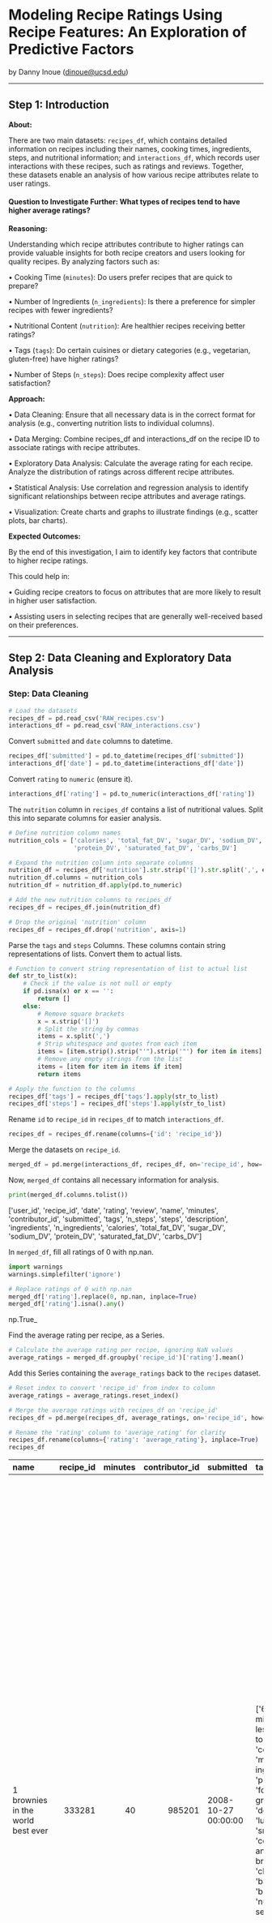 # Modeling Recipe Ratings Using Recipe Features: An Exploration of Predictive Factors

by Danny Inoue (dinoue@ucsd.edu)

---

## Step 1: Introduction

**About:**

There are two main datasets: `recipes_df`, which contains detailed information on recipes including their names, cooking times, ingredients, steps, and nutritional information; and `interactions_df`, which records user interactions with these recipes, such as ratings and reviews. Together, these datasets enable an analysis of how various recipe attributes relate to user ratings.

#### Question to Investigate Further: What types of recipes tend to have higher average ratings?

**Reasoning:** 

Understanding which recipe attributes contribute to higher ratings can provide valuable insights for both recipe creators and users looking for quality recipes. By analyzing factors such as:

• Cooking Time (`minutes`): Do users prefer recipes that are quick to prepare?

• Number of Ingredients (`n_ingredients`): Is there a preference for simpler recipes with fewer ingredients?

• Nutritional Content (`nutrition`): Are healthier recipes receiving better ratings?

• Tags (`tags`): Do certain cuisines or dietary categories (e.g., vegetarian, gluten-free) have higher ratings?

• Number of Steps (`n_steps`): Does recipe complexity affect user satisfaction?

**Approach:**

• Data Cleaning: Ensure that all necessary data is in the correct format for analysis (e.g., converting nutrition lists to individual columns).

• Data Merging: Combine recipes_df and interactions_df on the recipe ID to associate ratings with recipe attributes.

• Exploratory Data Analysis:
Calculate the average rating for each recipe.
Analyze the distribution of ratings across different recipe attributes.

• Statistical Analysis:
Use correlation and regression analysis to identify significant relationships between recipe attributes and average ratings.

• Visualization:
Create charts and graphs to illustrate findings (e.g., scatter plots, bar charts).

**Expected Outcomes:**

By the end of this investigation, I aim to identify key factors that contribute to higher recipe ratings.

This could help in:

• Guiding recipe creators to focus on attributes that are more likely to result in higher user satisfaction.

• Assisting users in selecting recipes that are generally well-received based on their preferences.

---

## Step 2: Data Cleaning and Exploratory Data Analysis

### Step: Data Cleaning

```py
# Load the datasets
recipes_df = pd.read_csv('RAW_recipes.csv')
interactions_df = pd.read_csv('RAW_interactions.csv')
```

Convert `submitted` and `date` columns to datetime.

```py
recipes_df['submitted'] = pd.to_datetime(recipes_df['submitted'])
interactions_df['date'] = pd.to_datetime(interactions_df['date'])
```

Convert `rating` to `numeric` (ensure it).

```py
interactions_df['rating'] = pd.to_numeric(interactions_df['rating'])
```

The `nutrition` column in `recipes_df` contains a list of nutritional values. Split this into separate columns for easier analysis.

```py
# Define nutrition column names
nutrition_cols = ['calories', 'total_fat_DV', 'sugar_DV', 'sodium_DV', 
                  'protein_DV', 'saturated_fat_DV', 'carbs_DV']

# Expand the nutrition column into separate columns
nutrition_df = recipes_df['nutrition'].str.strip('[]').str.split(',', expand=True)
nutrition_df.columns = nutrition_cols
nutrition_df = nutrition_df.apply(pd.to_numeric)

# Add the new nutrition columns to recipes_df
recipes_df = recipes_df.join(nutrition_df)

# Drop the original 'nutrition' column
recipes_df = recipes_df.drop('nutrition', axis=1)
```

Parse the `tags` and `steps` Columns. These columns contain string representations of lists. Convert them to actual lists.

```py
# Function to convert string representation of list to actual list
def str_to_list(x):
    # Check if the value is not null or empty
    if pd.isna(x) or x == '':
        return []
    else:
        # Remove square brackets
        x = x.strip('[]')
        # Split the string by commas
        items = x.split(',')
        # Strip whitespace and quotes from each item
        items = [item.strip().strip("'").strip('"') for item in items]
        # Remove any empty strings from the list
        items = [item for item in items if item]
        return items

# Apply the function to the columns
recipes_df['tags'] = recipes_df['tags'].apply(str_to_list)
recipes_df['steps'] = recipes_df['steps'].apply(str_to_list)
```

Rename `id` to `recipe_id` in `recipes_df` to match `interactions_df`.

```py
recipes_df = recipes_df.rename(columns={'id': 'recipe_id'})
```

Merge the datasets on `recipe_id`.

```py
merged_df = pd.merge(interactions_df, recipes_df, on='recipe_id', how='inner')
```

Now, `merged_df` contains all necessary information for analysis.

```py
print(merged_df.columns.tolist())
```

['user_id', 'recipe_id', 'date', 'rating', 'review', 'name', 'minutes', 'contributor_id', 'submitted', 'tags', 'n_steps', 'steps', 'description', 'ingredients', 'n_ingredients', 'calories', 'total_fat_DV', 'sugar_DV', 'sodium_DV', 'protein_DV', 'saturated_fat_DV', 'carbs_DV']

In `merged_df`, fill all ratings of 0 with np.nan.

```py
import warnings
warnings.simplefilter('ignore')

# Replace ratings of 0 with np.nan
merged_df['rating'].replace(0, np.nan, inplace=True)
merged_df['rating'].isna().any()
```

np.True_

Find the average rating per recipe, as a Series.

```py
# Calculate the average rating per recipe, ignoring NaN values
average_ratings = merged_df.groupby('recipe_id')['rating'].mean()
```

Add this Series containing the `average_ratings` back to the `recipes` dataset.

```py
# Reset index to convert 'recipe_id' from index to column
average_ratings = average_ratings.reset_index()

# Merge the average ratings with recipes_df on 'recipe_id'
recipes_df = pd.merge(recipes_df, average_ratings, on='recipe_id', how='left')

# Rename the 'rating' column to 'average_rating' for clarity
recipes_df.rename(columns={'rating': 'average_rating'}, inplace=True)
recipes_df
```

| name                                 |   recipe_id |   minutes |   contributor_id | submitted           | tags                                                                                                                                                                                                                                                                                               |   n_steps | steps                                                                                                                                                                                                                                                                                                                                                                                                                                                                                                                                                                                                                                                                                                                                                                                                                                                                                                                                                                                                                                                                                                                                                                                                                                                                                                                                                                                               | description                                                                                                                                                                                                                                                                                                                                                                       | ingredients                                                                                                                                                                                                                             |   n_ingredients |   calories |   total_fat_DV |   sugar_DV |   sodium_DV |   protein_DV |   saturated_fat_DV |   carbs_DV |   average_rating_x | description_missing   |   submitted_year | submitted_before_2010   |   index |   average_rating_y |
|:-------------------------------------|------------:|----------:|-----------------:|:--------------------|:---------------------------------------------------------------------------------------------------------------------------------------------------------------------------------------------------------------------------------------------------------------------------------------------------|----------:|:----------------------------------------------------------------------------------------------------------------------------------------------------------------------------------------------------------------------------------------------------------------------------------------------------------------------------------------------------------------------------------------------------------------------------------------------------------------------------------------------------------------------------------------------------------------------------------------------------------------------------------------------------------------------------------------------------------------------------------------------------------------------------------------------------------------------------------------------------------------------------------------------------------------------------------------------------------------------------------------------------------------------------------------------------------------------------------------------------------------------------------------------------------------------------------------------------------------------------------------------------------------------------------------------------------------------------------------------------------------------------------------------------|:----------------------------------------------------------------------------------------------------------------------------------------------------------------------------------------------------------------------------------------------------------------------------------------------------------------------------------------------------------------------------------|:----------------------------------------------------------------------------------------------------------------------------------------------------------------------------------------------------------------------------------------|----------------:|-----------:|---------------:|-----------:|------------:|-------------:|-------------------:|-----------:|-------------------:|:----------------------|-----------------:|:------------------------|--------:|-------------------:|
| 1 brownies in the world    best ever |      333281 |        40 |           985201 | 2008-10-27 00:00:00 | ['60-minutes-or-less', 'time-to-make', 'course', 'main-ingredient', 'preparation', 'for-large-groups', 'desserts', 'lunch', 'snacks', 'cookies-and-brownies', 'chocolate', 'bar-cookies', 'brownies', 'number-of-servings']                                                                        |        10 | ['heat the oven to 350f and arrange the rack in the middle', 'line an 8-by-8-inch glass baking dish with aluminum foil', 'combine chocolate and butter in a medium saucepan and cook over medium-low heat', 'stirring frequently', 'until evenly melted', 'remove from heat and let cool to room temperature', 'combine eggs', 'sugar', 'cocoa powder', 'vanilla extract', 'espresso', 'and salt in a large bowl and briefly stir until just evenly incorporated', 'add cooled chocolate and mix until uniform in color', 'add flour and stir until just incorporated', 'transfer batter to the prepared baking dish', 'bake until a tester inserted in the center of the brownies comes out clean', 'about 25 to 30 minutes', 'remove from the oven and cool completely before cutting']                                                                                                                                                                                                                                                                                                                                                                                                                                                                                                                                                                                                           | these are the most; chocolatey, moist, rich, dense, fudgy, delicious brownies that you'll ever make.....sereiously! there's no doubt that these will be your fav brownies ever for you can add things to them or make them plain.....either way they're pure heaven!                                                                                                              | ['bittersweet chocolate', 'unsalted butter', 'eggs', 'granulated sugar', 'unsweetened cocoa powder', 'vanilla extract', 'brewed espresso', 'kosher salt', 'all-purpose flour']                                                          |               9 |      138.4 |             10 |         50 |           3 |            3 |                 19 |          6 |                  4 | False                 |             2008 | True                    |  127796 |                  4 |
| 1 in canada chocolate chip cookies   |      453467 |        45 |          1848091 | 2011-04-11 00:00:00 | ['60-minutes-or-less', 'time-to-make', 'cuisine', 'preparation', 'north-american', 'for-large-groups', 'canadian', 'british-columbian', 'number-of-servings']                                                                                                                                      |        12 | ['pre-heat oven the 350 degrees f', 'in a mixing bowl', 'sift together the flours and baking powder', 'set aside', 'in another mixing bowl', 'blend together the sugars', 'margarine', 'and salt until light and fluffy', 'add the eggs', 'water', 'and vanilla to the margarine / sugar mixture and mix together until well combined', 'add in the flour mixture to the wet ingredients and blend until combined', 'scrape down the sides of the bowl and add the chocolate chips', 'mix until combined', 'scrape down the sides to the bowl again', 'using an ice cream scoop', 'scoop evenly rounded balls of dough and place of cookie sheet about 1 - 2 inches apart to allow for spreading during baking', 'bake for 10 - 15 minutes or until golden brown on the outside and soft & chewy in the center', 'serve hot and enjoy !']                                                                                                                                                                                                                                                                                                                                                                                                                                                                                                                                                           | this is the recipe that we use at my school cafeteria for chocolate chip cookies. they must be the best chocolate chip cookies i have ever had! if you don't have margarine or don't like it, then just use butter (softened) instead.                                                                                                                                            | ['white sugar', 'brown sugar', 'salt', 'margarine', 'eggs', 'vanilla', 'water', 'all-purpose flour', 'whole wheat flour', 'baking soda', 'chocolate chips']                                                                             |              11 |      595.1 |             46 |        211 |          22 |           13 |                 51 |         26 |                  5 | False                 |             2011 | False                   |  169423 |                  5 |
| 412 broccoli casserole               |      306168 |        40 |            50969 | 2008-05-30 00:00:00 | ['60-minutes-or-less', 'time-to-make', 'course', 'main-ingredient', 'preparation', 'side-dishes', 'vegetables', 'easy', 'beginner-cook', 'broccoli']                                                                                                                                               |         6 | ['preheat oven to 350 degrees', 'spray a 2 quart baking dish with cooking spray', 'set aside', 'in a large bowl mix together broccoli', 'soup', 'one cup of cheese', 'garlic powder', 'pepper', 'salt', 'milk', '1 cup of french onions', 'and soy sauce', 'pour into baking dish', 'sprinkle remaining cheese over top', 'bake for 25 minutes or until cheese is lightly browned', 'sprinkle with rest of french fried onions and bake until onions are browned and cheese is bubbly', 'about 10 more minutes']                                                                                                                                                                                                                                                                                                                                                                                                                                                                                                                                                                                                                                                                                                                                                                                                                                                                                    | since there are already 411 recipes for broccoli casserole posted to "zaar" ,i decided to call this one  #412 broccoli casserole.i don't think there are any like this one in the database. i based this one on the famous "green bean casserole" from campbell's soup. but i think mine is better since i don't like cream of mushroom soup.submitted to "zaar" on may 28th,2008 | ['frozen broccoli cuts', 'cream of chicken soup', 'sharp cheddar cheese', 'garlic powder', 'ground black pepper', 'salt', 'milk', 'soy sauce', 'french-fried onions']                                                                   |               9 |      194.8 |             20 |          6 |          32 |           22 |                 36 |          3 |                  5 | False                 |             2008 | True                    |  116293 |                  5 |
| millionaire pound cake               |      286009 |       120 |           461724 | 2008-02-12 00:00:00 | ['time-to-make', 'course', 'cuisine', 'preparation', 'occasion', 'north-american', 'desserts', 'american', 'southern-united-states', 'dinner-party', 'holiday-event', 'cakes', 'dietary', 'christmas', 'thanksgiving', 'low-sodium', 'low-in-something', 'taste-mood', 'sweet', '4-hours-or-less'] |         7 | ['freheat the oven to 300 degrees', 'grease a 10-inch tube pan with butter', 'dust the bottom and sides with flour', 'and set aside', 'in a large mixing bowl', 'cream the butter and sugar with an electric mixer and add the eggs one at a time', 'beating after each addition', 'alternately add the flour and milk', 'stirring till the batter is smooth', 'add the two extracts and stir till well blended', 'scrape the batter into the prepared pan and bake till a cake tester or knife blade inserted in the center comes out clean', 'about 1 1 / 2 hours', 'cool the cake in the pan on a rack for 5 minutes', 'then turn it out on the rack to cool completely']                                                                                                                                                                                                                                                                                                                                                                                                                                                                                                                                                                                                                                                                                                                        | why a millionaire pound cake?  because it's super rich!  this scrumptious cake is the pride of an elderly belle from jackson, mississippi.  the recipe comes from "the glory of southern cooking" by james villas.                                                                                                                                                                | ['butter', 'sugar', 'eggs', 'all-purpose flour', 'whole milk', 'pure vanilla extract', 'almond extract']                                                                                                                                |               7 |      878.3 |             63 |        326 |          13 |           20 |                123 |         39 |                  5 | False                 |             2008 | True                    |  107373 |                  5 |
| 2000 meatloaf                        |      475785 |        90 |          2202916 | 2012-03-06 00:00:00 | ['time-to-make', 'course', 'main-ingredient', 'preparation', 'main-dish', 'potatoes', 'vegetables', '4-hours-or-less', 'meatloaf', 'simply-potatoes2']                                                                                                                                             |        17 | ['pan fry bacon', 'and set aside on a paper towel to absorb excess grease', 'mince yellow onion', 'red bell pepper', 'and add to your mixing bowl', 'chop garlic and set aside', 'put 1tbsp olive oil into a saut pan', 'along with chopped garlic', 'teaspoons white pepper and a pinch of kosher salt', 'bring to a medium heat to sweat your garlic', 'preheat oven to 350f', 'coarsely chop your baby spinach add to your heated pan', 'stir frequently for approximately 5 min to wilt', 'add your spinach to the mixing bowl', 'chop your now cooled bacon', 'and add it to the mixing bowl', 'add your meatloaf mix to the bowl', 'with one egg and mix till thoroughly combined', 'add your goat cheese', 'one egg', '1 / 8 tsp white pepper and 1 / 8 tsp of kosher salt and mix till thoroughly combined', 'transfer to a 9x5 meatloaf pan', 'and cook for 60 min or until the internal temperature is at least 160f', 'let stand for 5min', 'melt 1tbsp unsalted butter into a frying pan', 'and cook up to three eggs at a time', 'crack each egg into a separate dish', 'in order to prevent egg shells from reaching the pan', 'then add salt and pepper to taste', 'wait until the egg whites are firm looking', 'but slightly runny on top before flipping your eggs', 'after flipping', 'wait 10~20 seconds before removing each egg and placing it over your slices of meatloaf'] | ready, set, cook! special edition contest entry: a mediterranean flavor inspired meatloaf dish. featuring: simply potatoes - shredded hash browns, egg, bacon, spinach, red bell pepper, and goat cheese.                                                                                                                                                                         | ['meatloaf mixture', 'unsmoked bacon', 'goat cheese', 'unsalted butter', 'eggs', 'baby spinach', 'yellow onion', 'red bell pepper', 'simply potatoes shredded hash browns', 'fresh garlic', 'kosher salt', 'white pepper', 'olive oil'] |              13 |      267   |             30 |         12 |          12 |           29 |                 48 |          2 |                  5 | False                 |             2012 | False                   |  176107 |                  5 |


#### Explanation:

**Resetting Index:**

• We reset the index of average_ratings so that recipe_id becomes a column instead of the index. This is necessary for merging.

**Merging Datasets:**

• We perform a **left merge** of `recipes_df` with `average_ratings` on the `recipe_id` column.

• The `how='left'` parameter ensures that all recipes in `recipes_df` are retained, even if they don't have an average rating (e.g., if they have no ratings in `interactions_df`).

**Renaming Columns:**

• We rename the `rating` column to `average_rating` to distinguish it from individual ratings and clarify that it represents the average.

### Step: Univariate Analysis

Explore the distributions of key variables separately.

```py
# Prepare data
rating_counts = interactions_df['rating'].value_counts().sort_index().reset_index()
rating_counts.columns = ['Rating', 'Count']

# Plot using Plotly Express
fig = px.bar(
    rating_counts,
    x='Rating',
    y='Count',
    title='Distribution of Recipe Ratings'
)
fig.show(renderer='jupyterlab')
```

<iframe src="assets/graph-1.html" width="800" height="600" frameborder="0"></iframe>

**Observation:**
This bar chart shows the frequency of each rating value (e.g., from 0 to 5).
We can observe how users rate recipes on average.

```py
# Filter recipes with preparation time <= 300 minutes
filtered_minutes = recipes_df[recipes_df['minutes'] <= 300]

# Plot using Plotly Express
fig = px.histogram(
    filtered_minutes,
    x='minutes',
    nbins=50,
    title='Distribution of Recipe Preparation Time (<= 300 minutes)',
    labels={'minutes': 'Minutes', 'count': 'Frequency'}
)
fig.show(renderer='jupyterlab')
```

<iframe src="assets/graph-2.html" width="800" height="600" frameborder="0"></iframe>

**Observation:**
The histogram displays how recipe preparation times are distributed.
We can see whether most recipes are quick to prepare or take longer.

```py
# Plot the distribution of number of steps
fig = recipes_df['n_steps'].plot(
    kind='hist',
    bins=30,
    title='Distribution of Number of Steps in Recipes',
    labels={'value': 'Number of Steps', 'count': 'Frequency'}
)
fig.show(renderer='jupyterlab')
```

<iframe src="assets/graph-3.html" width="800" height="600" frameborder="0"></iframe>

**Observation:**
This histogram shows the complexity of recipes based on the number of steps.
It helps us understand whether recipes tend to be simple or complex.

### Step: Bivariate Analysis

Examine relationships between pairs of variables to identify possible associations.

```py
# Filter out recipes with preparation time > 300 minutes for clarity
filtered_data = recipes_df[recipes_df['minutes'] <= 300]

# Create scatter plot
fig = filtered_data.plot(
    kind='scatter',
    x='minutes',
    y='average_rating',
    title='Preparation Time vs. Average Rating',
    labels={'minutes': 'Minutes', 'average_rating': 'Average Rating'}
)
fig.show(renderer='jupyterlab')
```

<iframe src="assets/graph-4.html" width="800" height="600" frameborder="0"></iframe>

**Observation:**
This scatter plot helps identify if there's a correlation between preparation time and average rating.
We can look for trends, such as whether quicker recipes tend to have higher ratings.

```py
# Create scatter plot
fig = recipes_df.plot(
    kind='scatter',
    x='n_steps',
    y='average_rating',
    title='Number of Steps vs. Average Rating',
    labels={'n_steps': 'Number of Steps', 'average_rating': 'Average Rating'}
)
fig.show(renderer='jupyterlab')
```

<iframe src="assets/graph-5.html" width="800" height="600" frameborder="0"></iframe>

**Observation:**
This plot examines if the complexity of a recipe (as measured by the number of steps) affects its average rating.
We can see if simpler recipes are rated higher.

### Step: Interesting Aggregates

We'll explore aggregate statistics by grouping and pivoting data.

```py
# Explode the 'tags' column so each tag is in a separate row
recipes_tags = recipes_df.explode('tags')
```

```py
# Group by tags and calculate the average rating
tag_ratings = recipes_tags.groupby('tags')['average_rating'].mean().reset_index()

# Remove tags with missing average ratings
tag_ratings = tag_ratings.dropna(subset=['average_rating'])

# Sort tags by average rating
top_tags = tag_ratings.sort_values(by='average_rating', ascending=False)
```

```py
# Display the top 10 tags
top_10_tags = top_tags.head(10)
```

```py
fig = top_10_tags.plot(
    kind='bar',
    x='tags',
    y='average_rating',
    title='Top 10 Tags by Average Rating',
    labels={'tags': 'Tag', 'average_rating': 'Average Rating'}
)
fig.update_layout(xaxis_tickangle=-45)
fig.show(renderer='jupyterlab')
```

<iframe src="assets/graph-6.html" width="800" height="600" frameborder="0"></iframe>

**Observation:**
We can see which tags are associated with higher-rated recipes. This helps identify popular cuisines or recipe categories.

```py
# Group by 'n_steps' and calculate average calories
steps_calories = recipes_df.groupby('n_steps')['calories'].mean().reset_index()
```

```py
# Plot the relationship
fig = steps_calories.plot(
    kind='scatter',
    x='n_steps',
    y='calories',
    title='Average Calories by Number of Steps',
    labels={'n_steps': 'Number of Steps', 'calories': 'Average Calories'}
)
fig.show(renderer='jupyterlab')
```

<iframe src="assets/graph-7.html" width="800" height="600" frameborder="0"></iframe>

**Observation:**
This plot shows how the average caloric content of recipes varies with the number of steps.
It can indicate whether more complex recipes tend to be higher or lower in calories.

---

## Step 3: Assessment of Missingness

### Step: NMAR Analysis

In this section, we'll explore whether any missing data in our dataset is **Not Missing At Random (NMAR)**. Recall that NMAR occurs when the probability of missingness is related to the missing values themselves, and not solely to observed data.

The `description` column in the `recipes_df` dataset has a number of missing values.

```py
# Check for missing values in 'description'
missing_descriptions = recipes_df['description'].isnull().sum()
total_recipes = recipes_df.shape[0]
print(f"Missing descriptions: {missing_descriptions} out of {total_recipes} recipes")
```

Missing descriptions: 70 out of 83782 recipes

We need to consider whether the missingness in the description column depends on the missing values themselves.

**Hypothesis:**

• Scenario 1 (NMAR): Recipe authors might omit the description because they believe the description is not necessary due to the simplicity or obviousness of the recipe. Alternatively, they might intentionally leave it blank if they have nothing special to mention about the recipe. In this case, the missingness depends on the content that would have been in the description (i.e., the description itself).

• Scenario 2 (Not NMAR): The missingness could be due to other factors, such as the experience level of the contributor, the time when the recipe was submitted, or whether the recipe is a variation of a common dish.

**Conclusion:**

• Without additional data or domain knowledge, it's plausible that the missingness in `description` is NMAR because the absence of a description might be related to the content that the contributor chose not to provide.

• For example, if a recipe is extremely simple (e.g., boiling eggs), the contributor might skip the description, thinking it's unnecessary. In this case, the missingness depends on the nature of the recipe itself, which is unobserved in the `description` field.

```py
# Check for missing values in 'review'
missing_reviews = interactions_df['review'].isnull().sum()
total_interactions = interactions_df.shape[0]
print(f"Missing reviews: {missing_reviews} out of {total_interactions} interactions")
```

Missing reviews: 169 out of 731927 interactions

**Hypothesis:**

• Scenario 1 (NMAR): Users might skip writing a review if they had an extremely negative or extremely positive experience that they don't wish to articulate. Alternatively, they might skip the review if they have privacy concerns or time constraints. If the decision to omit the review depends on their feelings about the recipe (which are unobserved), the missingness is NMAR.

• Scenario 2 (Not NMAR): The missingness could depend on other observed factors, such as the rating given (e.g., users who rate 5 stars might be more likely to leave a review).

**Conclusion:**

• It's possible that the missingness in `review` is NMAR because the absence of a review might be directly related to the user's unrecorded opinions or experiences with the recipe.

• For instance, a user who found the recipe perfect might not feel the need to elaborate further, believing the 5-star rating suffices. In this case, the missingness in the `review` column depends on the user's unobserved feelings or experiences with the recipe.

### Step: Missingness Dependency

Analyze the missingness of a selected column and test whether it depends on other columns in the dataset. Use permutation tests to statistically assess these dependencies.

#### Selected Column with Missingness: `description` in `recipes_df`

As previously identified, the `description` column has non-trivial missingness.

**Objective:**

• Find at least one column that the missingness of description depends on.

• Find at least one column that the missingness of description does not depend on.

**Analyzing Dependency on** `n_steps`

**Hypothesis:** 
The missingness of `description` depends on the complexity of the recipe, which can be approximated by the number of steps (`n_steps`). Recipes with fewer steps might be less likely to have a description.

**Permutation Test:**
We'll perform a permutation test to assess whether the missingness of `description` depends on `n_steps`.

```py
# Create a missingness indicator for 'description'
recipes_df['description_missing'] = recipes_df['description'].isnull()
```

```py
# Split the data into two groups based on 'description_missing'
has_description = recipes_df[recipes_df['description_missing'] == False]
missing_description = recipes_df[recipes_df['description_missing'] == True]

# Compute the mean 'n_steps' for each group
mean_n_steps_has_desc = has_description['n_steps'].mean()
mean_n_steps_missing_desc = missing_description['n_steps'].mean()

# Compute the observed difference in means
observed_diff = mean_n_steps_has_desc - mean_n_steps_missing_desc
print(f"Observed difference in mean n_steps: {observed_diff}")
```

Observed difference in mean n_steps: -0.9953913417431188

```py
def permutation_test(data, column, group_column, num_simulations=1000):
    observed = data.groupby(group_column)[column].mean()
    observed_diff = observed[False] - observed[True]  # False: has description, True: missing description

    diffs = []
    for _ in range(num_simulations):
        shuffled = data[column].sample(frac=1, replace=False).reset_index(drop=True)
        shuffled_data = data.copy()
        shuffled_data[column] = shuffled
        shuffled_means = shuffled_data.groupby(group_column)[column].mean()
        diff = shuffled_means[False] - shuffled_means[True]
        diffs.append(diff)

    p_value = np.mean(np.abs(diffs) >= np.abs(observed_diff))
    return observed_diff, diffs, p_value
```

```py
# Perform the permutation test
observed_diff, diffs, p_value = permutation_test(
    data=recipes_df,
    column='n_steps',
    group_column='description_missing',
    num_simulations=1000
)

print(f"P-value: {p_value}")
```

P-value: 0.208

```py
# Plot the distribution of permuted differences
fig = px.histogram(
    diffs,
    nbins=50,
    title='Permutation Test: Difference in Mean n_steps by Description Missingness',
    labels={'value': 'Difference in Mean n_steps'}
)

# Add a vertical line for the observed difference
fig.add_vline(x=observed_diff, line_color='red', line_dash='dash', annotation_text='Observed Difference')

# Show the plot
fig.show(renderer='jupyterlab')
```

<iframe src="assets/graph-8.html" width="800" height="600" frameborder="0"></iframe>

**Interpretation:**

• If the p-value is small (e.g., less than 0.05), we reject the null hypothesis that the missingness of `description` is independent of `n_steps`. This suggests that there is a significant dependency.

**Result:**

**Low Missingness in** `description` **:**

• The description column has a very low proportion of missing values (only 0.08%).

• Such a small amount of missing data may not provide sufficient statistical power to detect dependencies through permutation tests.

**Permutation Test Indicates No Significant Dependency:**

• The p-value is greater than the conventional significance level of 0.05.

• Conclusion: We **fail to reject the null hypothesis** that the missingness of `description` is independent of `n_steps`.

• Interpretation: **There is insufficient evidence to suggest that the missingness of the** `description` **column depends on the number of steps in a recipe.**

**Observed Difference in Means:**

• The observed difference in mean `n_steps` between recipes with and without descriptions is approximately −1.

• This suggests that recipes with missing descriptions have, on average, one more step than those with descriptions.

• However, this difference is not statistically significant based on the permutation test.

**Possible Reasons for the Results:**

**Insufficient Data for Missingness Analysis:**

• With only 70 missing descriptions, the sample size for the group with missing data is very small.

• Small sample sizes can lead to high variability and reduced statistical power.

**Random Missingness:**

• The missingness might be **Missing Completely At Random (MCAR)**.

• Since the missingness does not appear to depend on n_steps or potentially other variables, it may be randomly distributed.

#### Testing Dependency Between Missingness of `description` and `submitted` Date

**Hypotheses:**

• **Null Hypothesis**: The missingness of the `description` column is **independent** of the `submitted` date. Any observed difference is due to random chance.

• **Alternative Hypothesis**: The missingness of the `description` column **depends** on the `submitted` date. Recipes submitted in certain time periods are more likely to have missing descriptions.

**Data Preparation:**

```py
# Create an indicator for missing 'description'
recipes_df['description_missing'] = recipes_df['description'].isna()
```

```py
# Ensure 'submitted' is in datetime format
recipes_df['submitted'] = pd.to_datetime(recipes_df['submitted'])

# Extract the year from 'submitted' date
recipes_df['submitted_year'] = recipes_df['submitted'].dt.year
```

**Visualize Missingness Over Time:**

```py
# Assuming recipes_df is already loaded and 'submitted' is in datetime format

# Create an indicator for missing 'description'
recipes_df['description_missing'] = recipes_df['description'].isna()

# Extract the year from 'submitted' date
recipes_df['submitted_year'] = recipes_df['submitted'].dt.year

# Calculate the proportion of missing descriptions per year
missing_by_year = recipes_df.groupby('submitted_year')['description_missing'].mean()

# Reset the index to make 'submitted_year' a column
missing_by_year = missing_by_year.reset_index()

# Plot using the .plot() method
fig = missing_by_year.plot(
    kind='bar',
    x='submitted_year',
    y='description_missing',
    title='Proportion of Missing Descriptions by Submission Year',
    labels={'submitted_year': 'Submission Year', 'description_missing': 'Proportion Missing'}
)

# Show the plot
fig.show(renderer='jupyterlab')
```

<iframe src="assets/graph-9.html" width="800" height="600" frameborder="0"></iframe>

**Interpretation:**

• If the proportion of missing descriptions varies significantly over the years, it suggests that missingness depends on the submission year.

**Defining Groups Based on Submission Year:**

To perform a statistical test, we'll divide the data into two groups:

• Group A: Recipes submitted before a certain year (e.g., 2010).

• Group B: Recipes submitted in or after that year.

```py
# Choose a cutoff year (e.g., 2010)
cutoff_year = 2010

# Create a binary variable
recipes_df['submitted_before_2010'] = recipes_df['submitted_year'] < cutoff_year
```

**Calculating the Observed Difference:**

```py
# Group by 'submitted_before_2010' and calculate the mean of 'description_missing'
grouped = recipes_df.groupby('submitted_before_2010')['description_missing'].mean()

# Extract proportions
prop_before = grouped[True]
prop_after = grouped[False]

# Calculate the observed difference
observed_diff = prop_before - prop_after

print(f"Proportion missing (Submitted before 2010): {prop_before:.4f}")
print(f"Proportion missing (Submitted in/after 2010): {prop_after:.4f}")
print(f"Observed difference in proportions: {observed_diff:.4f}")
```

Proportion missing (Submitted before 2010): 0.0011
Proportion missing (Submitted in/after 2010): 0.0004
Observed difference in proportions: 0.0007

**Performing the Permutation Test:**

```py
# Number of permutations
num_permutations = 1000

# Array to store permutation differences
perm_diffs = np.zeros(num_permutations)

# Extract arrays
description_missing = recipes_df['description_missing'].values
submitted_before_2010 = recipes_df['submitted_before_2010'].values
```

```py
for i in range(num_permutations):
    # Shuffle the 'submitted_before_2010' labels
    shuffled_labels = np.random.permutation(submitted_before_2010)
    
    # Create a DataFrame with shuffled labels
    shuffled_df = pd.DataFrame({
        'description_missing': description_missing,
        'shuffled_submitted_before_2010': shuffled_labels
    })
    
    # Calculate the proportion of missing descriptions for each group
    shuffled_grouped = shuffled_df.groupby('shuffled_submitted_before_2010')['description_missing'].mean()
    
    # Calculate the difference in proportions
    perm_diff = shuffled_grouped[True] - shuffled_grouped[False]
    
    # Store the permutation difference
    perm_diffs[i] = perm_diff
```

```py
# Calculate the p-value
p_value = np.mean(np.abs(perm_diffs) >= np.abs(observed_diff))

print(f"P-value: {p_value:.4f}")
```

P-value: 0.0000

```py
# Plot the distribution of permuted differences
fig = px.histogram(
    perm_diffs,
    nbins=50,
    title='Permutation Test: Difference in Proportion of Missing Descriptions by Submission Date',
    labels={'value': 'Difference in Proportions'}
)

# Add a vertical line for the observed difference
fig.add_vline(
    x=observed_diff,
    line_color='red',
    line_dash='dash',
    annotation_text='Observed Difference',
    annotation_position='top left'
)

# Show the plot
fig.show(renderer='jupyterlab')
```

<iframe src="assets/graph-10.html" width="800" height="600" frameborder="0"></iframe>

**Interpretation of Results:**

**Observed Difference:**

• Proportion Missing (Submitted Before 2010): This represents the proportion of recipes submitted before 2010 that have missing descriptions.

• Proportion Missing (Submitted In/After 2010): This represents the proportion of recipes submitted in or after 2010 that have missing descriptions.

• Observed Difference: The difference between the two proportions.

**P-value Interpretation**

• P-value < 0.05: Reject the null hypothesis. There is evidence that the missingness of description depends on the submission date.

• P-value ≥ 0.05: Fail to reject the null hypothesis. There is insufficient evidence to suggest dependency.

Since the p-value is less than the significance level of 0.05, we **reject the null hypothesis**. This provides strong statistical evidence in favor of the alternative hypothesis.

**Conclusion:**

There is significant evidence to suggest that the missingness of the `description` column **depends** on the submission date of the recipes. Specifically, recipes submitted during certain time periods are more likely to have missing descriptions than others.

The missingness of the description column is likely **Missing At Random (MAR)** rather than **Missing Completely At Random (MCAR)**. Since missingness depends on an observed variable (submission date), standard analyses that assume MCAR may not be appropriate.

---

## Step 4: Hypothesis Testing

In this step, we will perform a hypothesis test to determine whether there is a significant difference in average ratings between recipes that take **30 minutes or less** to prepare and those that take **more than 30 minutes**.

#### Null and Alternative Hypotheses:

• **Null Hypothesis**: There is **no difference** in the average rating between recipes that take **30 minutes or less** and recipes that take **more than 30 minutes** to prepare.

• **Alternative Hypothesis**: There is a **difference** in the average rating between recipes that take **30 minutes or less** and recipes that take **more than 30 minutes** to prepare.

#### Test Statistic:

• We will use the **difference in sample means** between the two groups as our test statistic.

#### Significance Level:

• We will use a significance level of **0.05**.

### Step: Data Preparation

Ensure that we have a dataset that includes both recipe information and user ratings.

```py
# Merge datasets on 'recipe_id'
merged_df = pd.merge(interactions_df, recipes_df, on='recipe_id', how='inner')
```

```py
# Select necessary columns and drop rows with missing values
analysis_df = merged_df[['recipe_id', 'minutes', 'rating']].dropna()
```

```py
# Categorize recipes based on preparation time
analysis_df['time_category'] = np.where(analysis_df['minutes'] <= 30, 'short', 'long')
```

### Step: Calculate Observed Test Statistic

Compute the mean ratings for each group and calculate the observed difference.

```py
# Calculate mean ratings for each group
group_means = analysis_df.groupby('time_category')['rating'].mean()
mean_short = group_means['short']
mean_long = group_means['long']

# Calculate observed test statistic
observed_diff = mean_short - mean_long
print(f"Observed Difference in Mean Ratings: {observed_diff}")
```

Observed Difference in Mean Ratings: 0.12769331475557077

#### Permutation Test:

Perform a permutation test to assess whether the observed difference is statistically significant.

**Steps:**

• Combine All Ratings: Under the null hypothesis, the grouping is arbitrary.

• Shuffle Time Categories: Randomly assign 'short' and 'long' labels to the ratings.

• Recalculate the Difference in Means: For each permutation, compute the difference in mean ratings.

• Repeat: Perform this process multiple times to build a distribution under the null hypothesis.

• Calculate P-value: Determine the proportion of permutations where the absolute permuted difference is greater than or equal to the observed difference.

**Implementation:**

```py
# Number of permutations
num_permutations = 1000

# Store permuted differences
perm_diffs = []

# Perform permutations
for _ in range(num_permutations):
    # Shuffle the 'time_category' labels
    shuffled_labels = analysis_df['time_category'].sample(frac=1, replace=False).reset_index(drop=True)
    
    # Assign shuffled labels
    shuffled_df = analysis_df.copy()
    shuffled_df['shuffled_category'] = shuffled_labels
    
    # Calculate mean ratings for shuffled groups
    shuffled_means = shuffled_df.groupby('shuffled_category')['rating'].mean()
    perm_diff = shuffled_means['short'] - shuffled_means['long']
    perm_diffs.append(perm_diff)

# Convert list to numpy array
perm_diffs = np.array(perm_diffs)

# Calculate p-value
p_value = np.mean(np.abs(perm_diffs) >= np.abs(observed_diff))
print(f"P-value: {p_value}")
```

P-value: 0.0

**Visualization:** Plot the distribution of permuted differences and indicate the observed difference.

```py
# Create a histogram of permuted differences
fig = px.histogram(
    perm_diffs,
    nbins=50,
    title='Permutation Test: Distribution of Difference in Mean Ratings',
    labels={'value': 'Difference in Mean Ratings'}
)

# Add a vertical line for the observed difference
fig.add_vline(
    x=observed_diff,
    line_color='red',
    line_dash='dash',
    annotation_text='Observed Difference',
    annotation_position='top left'
)

# Show the plot
fig.show(renderer='jupyterlab')
```

<iframe src="assets/graph-11.html" width="800" height="600" frameborder="0"></iframe>

**Conclusion:**

```py
if p_value < 0.05:
    print("Based on the p-value calculated from the permutation test: We reject the null hypothesis at the 5% significance level.")
else:
    print("Based on the p-value calculated from the permutation test: We fail to reject the null hypothesis at the 5% significance level.")
```

Based on the p-value calculated from the permutation test: We reject the null hypothesis at the 5% significance level.

This suggests that there is a **statistically significant difference** in the average ratings between recipes that take **30 minutes or less** and those that take **more than 30 minutes** to prepare.

**Justification:**

• Choice of Test: We used a permutation test because it makes no assumptions about the distribution of ratings and is appropriate for comparing the means of two independent groups.

• Test Statistic: The difference in sample means is a straightforward and interpretable measure for comparing group averages.

• Significance Level: A 5% significance level is standard in hypothesis testing and balances the risk of Type I and Type II errors.

**Interpretation:**

• Our findings suggest that preparation time is associated with differences in recipe ratings on the platform. Users may have preferences influenced by how long a recipe takes to prepare, which could affect their overall satisfaction and rating of the recipe.

**Note:**

• While the statistical test indicates a significant difference, it does not establish causation. Other factors not accounted for in this analysis may also influence recipe ratings.

---

## Step 5: Framing a Prediction Problem

#### Problem Identification:

We will identify a prediction problem based on our dataset and previous analyses. The goal is to develop a predictive model that estimates a specific outcome using features available in the data.

**Proposed Prediction Problem:** Predicting the Average Rating of Recipes

**Type of Problem:** Regression

#### Justification:

**Relevance to Previous Analysis:**

• In Steps 1-4, we explored factors that might influence recipe ratings, such as preparation time (`minutes`), number of steps (`n_steps`), number of ingredients (`n_ingredients`), and nutritional content.

• Building a model to predict the average rating of recipes aligns with our earlier analyses and maintains a coherent theme throughout the project.

**Practical Importance:**

• For Recipe Creators: Understanding which attributes contribute to higher ratings can help in designing recipes that are more appealing to users.

• For Users: A predictive model can aid in recommending recipes that are likely to be well-received based on their preferences.

**Data Availability:**

We have access to a rich set of features from the recipes_df and interactions_df datasets, including:

• Quantitative Features: Preparation time, number of steps, number of ingredients, nutritional information (calories, protein, fat, etc.).

• Categorical Features: Tags (e.g., cuisine type, dietary preferences), ingredient lists.

• Textual Data: Descriptions and steps (optional, if we choose to incorporate natural language processing techniques).

**Feasibility:**

There is sufficient data to train and validate a regression model.
The target variable (rating) is continuous, making it suitable for regression analysis.

---

## Step 6: Baseline Model

In this step, we'll train a baseline regression model to predict the average rating of recipes using at least two features from our dataset. We'll implement all data preprocessing and model training steps in a single scikit-learn Pipeline.

First, we'll import the required libraries.

```py
# Import scikit-learn libraries
from sklearn.pipeline import Pipeline
from sklearn.model_selection import train_test_split
from sklearn.linear_model import LinearRegression
from sklearn.preprocessing import StandardScaler
from sklearn.metrics import mean_squared_error, mean_absolute_error, r2_score
```

### Step: Data Preparation

Assuming that the datasets `recipes_df` and `interactions_df` have been loaded and preprocessed as per previous steps.

```py
# Load the datasets (if not already loaded)
# recipes_df = pd.read_csv('RAW_recipes.csv')
# interactions_df = pd.read_csv('RAW_interactions.csv')

# Ensure 'submitted' and 'date' columns are datetime
recipes_df['submitted'] = pd.to_datetime(recipes_df['submitted'])
interactions_df['date'] = pd.to_datetime(interactions_df['date'])

# Merge datasets on 'recipe_id' to include average ratings
# Calculate the average rating per recipe
average_ratings = interactions_df.groupby('recipe_id')['rating'].mean().reset_index()
average_ratings = average_ratings.rename(columns={'rating': 'average_rating'})

# Merge average ratings with recipes_df
recipes_with_ratings = pd.merge(recipes_df, average_ratings, left_on='recipe_id', right_on='recipe_id', how='inner')

# Display the first few rows
recipes_with_ratings.head()
```

| name                                 |   recipe_id |   minutes |   contributor_id | submitted           | tags                                                                                                                                                                                                                                                                                               |   n_steps | steps                                                                                                                                                                                                                                                                                                                                                                                                                                                                                                                                                                                                                                                                                                                                                                                                                                                                                                                                                                                                                                                                                                                                                                                                                                                                                                                                                                                               | description                                                                                                                                                                                                                                                                                                                                                                       | ingredients                                                                                                                                                                                                                             |   n_ingredients |   calories |   total_fat_DV |   sugar_DV |   sodium_DV |   protein_DV |   saturated_fat_DV |   carbs_DV |   average_rating_x | description_missing   |   submitted_year | submitted_before_2010   |   average_rating_y |
|:-------------------------------------|------------:|----------:|-----------------:|:--------------------|:---------------------------------------------------------------------------------------------------------------------------------------------------------------------------------------------------------------------------------------------------------------------------------------------------|----------:|:----------------------------------------------------------------------------------------------------------------------------------------------------------------------------------------------------------------------------------------------------------------------------------------------------------------------------------------------------------------------------------------------------------------------------------------------------------------------------------------------------------------------------------------------------------------------------------------------------------------------------------------------------------------------------------------------------------------------------------------------------------------------------------------------------------------------------------------------------------------------------------------------------------------------------------------------------------------------------------------------------------------------------------------------------------------------------------------------------------------------------------------------------------------------------------------------------------------------------------------------------------------------------------------------------------------------------------------------------------------------------------------------------|:----------------------------------------------------------------------------------------------------------------------------------------------------------------------------------------------------------------------------------------------------------------------------------------------------------------------------------------------------------------------------------|:----------------------------------------------------------------------------------------------------------------------------------------------------------------------------------------------------------------------------------------|----------------:|-----------:|---------------:|-----------:|------------:|-------------:|-------------------:|-----------:|-------------------:|:----------------------|-----------------:|:------------------------|-------------------:|
| 1 brownies in the world    best ever |      333281 |        40 |           985201 | 2008-10-27 00:00:00 | ['60-minutes-or-less', 'time-to-make', 'course', 'main-ingredient', 'preparation', 'for-large-groups', 'desserts', 'lunch', 'snacks', 'cookies-and-brownies', 'chocolate', 'bar-cookies', 'brownies', 'number-of-servings']                                                                        |        10 | ['heat the oven to 350f and arrange the rack in the middle', 'line an 8-by-8-inch glass baking dish with aluminum foil', 'combine chocolate and butter in a medium saucepan and cook over medium-low heat', 'stirring frequently', 'until evenly melted', 'remove from heat and let cool to room temperature', 'combine eggs', 'sugar', 'cocoa powder', 'vanilla extract', 'espresso', 'and salt in a large bowl and briefly stir until just evenly incorporated', 'add cooled chocolate and mix until uniform in color', 'add flour and stir until just incorporated', 'transfer batter to the prepared baking dish', 'bake until a tester inserted in the center of the brownies comes out clean', 'about 25 to 30 minutes', 'remove from the oven and cool completely before cutting']                                                                                                                                                                                                                                                                                                                                                                                                                                                                                                                                                                                                           | these are the most; chocolatey, moist, rich, dense, fudgy, delicious brownies that you'll ever make.....sereiously! there's no doubt that these will be your fav brownies ever for you can add things to them or make them plain.....either way they're pure heaven!                                                                                                              | ['bittersweet chocolate', 'unsalted butter', 'eggs', 'granulated sugar', 'unsweetened cocoa powder', 'vanilla extract', 'brewed espresso', 'kosher salt', 'all-purpose flour']                                                          |               9 |      138.4 |             10 |         50 |           3 |            3 |                 19 |          6 |                  4 | False                 |             2008 | True                    |                  4 |
| 1 in canada chocolate chip cookies   |      453467 |        45 |          1848091 | 2011-04-11 00:00:00 | ['60-minutes-or-less', 'time-to-make', 'cuisine', 'preparation', 'north-american', 'for-large-groups', 'canadian', 'british-columbian', 'number-of-servings']                                                                                                                                      |        12 | ['pre-heat oven the 350 degrees f', 'in a mixing bowl', 'sift together the flours and baking powder', 'set aside', 'in another mixing bowl', 'blend together the sugars', 'margarine', 'and salt until light and fluffy', 'add the eggs', 'water', 'and vanilla to the margarine / sugar mixture and mix together until well combined', 'add in the flour mixture to the wet ingredients and blend until combined', 'scrape down the sides of the bowl and add the chocolate chips', 'mix until combined', 'scrape down the sides to the bowl again', 'using an ice cream scoop', 'scoop evenly rounded balls of dough and place of cookie sheet about 1 - 2 inches apart to allow for spreading during baking', 'bake for 10 - 15 minutes or until golden brown on the outside and soft & chewy in the center', 'serve hot and enjoy !']                                                                                                                                                                                                                                                                                                                                                                                                                                                                                                                                                           | this is the recipe that we use at my school cafeteria for chocolate chip cookies. they must be the best chocolate chip cookies i have ever had! if you don't have margarine or don't like it, then just use butter (softened) instead.                                                                                                                                            | ['white sugar', 'brown sugar', 'salt', 'margarine', 'eggs', 'vanilla', 'water', 'all-purpose flour', 'whole wheat flour', 'baking soda', 'chocolate chips']                                                                             |              11 |      595.1 |             46 |        211 |          22 |           13 |                 51 |         26 |                  5 | False                 |             2011 | False                   |                  5 |
| 412 broccoli casserole               |      306168 |        40 |            50969 | 2008-05-30 00:00:00 | ['60-minutes-or-less', 'time-to-make', 'course', 'main-ingredient', 'preparation', 'side-dishes', 'vegetables', 'easy', 'beginner-cook', 'broccoli']                                                                                                                                               |         6 | ['preheat oven to 350 degrees', 'spray a 2 quart baking dish with cooking spray', 'set aside', 'in a large bowl mix together broccoli', 'soup', 'one cup of cheese', 'garlic powder', 'pepper', 'salt', 'milk', '1 cup of french onions', 'and soy sauce', 'pour into baking dish', 'sprinkle remaining cheese over top', 'bake for 25 minutes or until cheese is lightly browned', 'sprinkle with rest of french fried onions and bake until onions are browned and cheese is bubbly', 'about 10 more minutes']                                                                                                                                                                                                                                                                                                                                                                                                                                                                                                                                                                                                                                                                                                                                                                                                                                                                                    | since there are already 411 recipes for broccoli casserole posted to "zaar" ,i decided to call this one  #412 broccoli casserole.i don't think there are any like this one in the database. i based this one on the famous "green bean casserole" from campbell's soup. but i think mine is better since i don't like cream of mushroom soup.submitted to "zaar" on may 28th,2008 | ['frozen broccoli cuts', 'cream of chicken soup', 'sharp cheddar cheese', 'garlic powder', 'ground black pepper', 'salt', 'milk', 'soy sauce', 'french-fried onions']                                                                   |               9 |      194.8 |             20 |          6 |          32 |           22 |                 36 |          3 |                  5 | False                 |             2008 | True                    |                  5 |
| millionaire pound cake               |      286009 |       120 |           461724 | 2008-02-12 00:00:00 | ['time-to-make', 'course', 'cuisine', 'preparation', 'occasion', 'north-american', 'desserts', 'american', 'southern-united-states', 'dinner-party', 'holiday-event', 'cakes', 'dietary', 'christmas', 'thanksgiving', 'low-sodium', 'low-in-something', 'taste-mood', 'sweet', '4-hours-or-less'] |         7 | ['freheat the oven to 300 degrees', 'grease a 10-inch tube pan with butter', 'dust the bottom and sides with flour', 'and set aside', 'in a large mixing bowl', 'cream the butter and sugar with an electric mixer and add the eggs one at a time', 'beating after each addition', 'alternately add the flour and milk', 'stirring till the batter is smooth', 'add the two extracts and stir till well blended', 'scrape the batter into the prepared pan and bake till a cake tester or knife blade inserted in the center comes out clean', 'about 1 1 / 2 hours', 'cool the cake in the pan on a rack for 5 minutes', 'then turn it out on the rack to cool completely']                                                                                                                                                                                                                                                                                                                                                                                                                                                                                                                                                                                                                                                                                                                        | why a millionaire pound cake?  because it's super rich!  this scrumptious cake is the pride of an elderly belle from jackson, mississippi.  the recipe comes from "the glory of southern cooking" by james villas.                                                                                                                                                                | ['butter', 'sugar', 'eggs', 'all-purpose flour', 'whole milk', 'pure vanilla extract', 'almond extract']                                                                                                                                |               7 |      878.3 |             63 |        326 |          13 |           20 |                123 |         39 |                  5 | False                 |             2008 | True                    |                  5 |
| 2000 meatloaf                        |      475785 |        90 |          2202916 | 2012-03-06 00:00:00 | ['time-to-make', 'course', 'main-ingredient', 'preparation', 'main-dish', 'potatoes', 'vegetables', '4-hours-or-less', 'meatloaf', 'simply-potatoes2']                                                                                                                                             |        17 | ['pan fry bacon', 'and set aside on a paper towel to absorb excess grease', 'mince yellow onion', 'red bell pepper', 'and add to your mixing bowl', 'chop garlic and set aside', 'put 1tbsp olive oil into a saut pan', 'along with chopped garlic', 'teaspoons white pepper and a pinch of kosher salt', 'bring to a medium heat to sweat your garlic', 'preheat oven to 350f', 'coarsely chop your baby spinach add to your heated pan', 'stir frequently for approximately 5 min to wilt', 'add your spinach to the mixing bowl', 'chop your now cooled bacon', 'and add it to the mixing bowl', 'add your meatloaf mix to the bowl', 'with one egg and mix till thoroughly combined', 'add your goat cheese', 'one egg', '1 / 8 tsp white pepper and 1 / 8 tsp of kosher salt and mix till thoroughly combined', 'transfer to a 9x5 meatloaf pan', 'and cook for 60 min or until the internal temperature is at least 160f', 'let stand for 5min', 'melt 1tbsp unsalted butter into a frying pan', 'and cook up to three eggs at a time', 'crack each egg into a separate dish', 'in order to prevent egg shells from reaching the pan', 'then add salt and pepper to taste', 'wait until the egg whites are firm looking', 'but slightly runny on top before flipping your eggs', 'after flipping', 'wait 10~20 seconds before removing each egg and placing it over your slices of meatloaf'] | ready, set, cook! special edition contest entry: a mediterranean flavor inspired meatloaf dish. featuring: simply potatoes - shredded hash browns, egg, bacon, spinach, red bell pepper, and goat cheese.                                                                                                                                                                         | ['meatloaf mixture', 'unsmoked bacon', 'goat cheese', 'unsalted butter', 'eggs', 'baby spinach', 'yellow onion', 'red bell pepper', 'simply potatoes shredded hash browns', 'fresh garlic', 'kosher salt', 'white pepper', 'olive oil'] |              13 |      267   |             30 |         12 |          12 |           29 |                 48 |          2 |                  5 | False                 |             2012 | False                   |                  5 |

### Step: Feature Selection

We'll select at least two features to use in our baseline model:

• **Numerical Features:** `minutes`, `n_ingredients`, `n_steps`, `calories`, `protein_DV`, `carbs_DV`

Our target variable will be `average_rating`.

### Step: Prepare the Data

Prepare the features (`X`) and the target variable (`y`), and check for missing values.

```py
# Merge interactions with recipes to get features and ratings
data = pd.merge(interactions_df, recipes_df, on='recipe_id', how='inner')
```

### Step: Split Data into Training and Testing Sets

Split the data into training and testing sets to evaluate the model's ability to generalize to unseen data.

```py
# Select additional features
X = data[['minutes', 'n_ingredients', 'n_steps', 'calories', 'protein_DV', 'carbs_DV']]
y = data['rating']

# Check for missing values in features
print("Missing values in features:")
print(X.isnull().sum())

# Check for missing values in target variable
print("\nMissing values in target variable:")
print(y.isnull().sum())
```

Missing values in features:
minutes          0
n_ingredients    0
n_steps          0
calories         0
protein_DV       0
carbs_DV         0
dtype: int64

Missing values in target variable:
0

### Step: Create a Pipeline

Create a scikit-learn Pipeline that includes data preprocessing (scaling) and model training.

### Step: Train the Baseline Model

### Step: Evaluate the Model

Evaluate the model's performance on the test set.

#### Interpretation of Results:

• The low R-squared value suggests that the model is not capturing much of the variance in the data. This indicates that our numerical features alone may not be strong predictors of average recipe ratings.

• The baseline model provides a starting point for our predictive task. We can aim to improve performance by incorporating additional features and exploring more complex models in the next steps.

---

## Step 7: Final Model

In this step, we will build a **final model** that improves upon the baseline model we created earlier. 

We will achieve this by:

• **Engineering at least two new features** from the data.

• Implementing all steps in a single **scikit-learn Pipeline**.

• **Performing hyperparameter tuning** to optimize our model's performance.

• Using the **same training and testing datasets** as in the baseline model to ensure a fair comparison.

### Recap of the Baseline Model

Our baseline model used a Linear Regression model with two features:

• `minutes`

• `n_ingredients`

The performance of the baseline model was limited, with low R-squared scores indicating that the model did not capture much variance in the target variable (`rating`).

### Objective

Our goal is to improve the predictive performance by:

• **Engineering new features** that may have a stronger relationship with the target variable.

• **Including categorical variables** by encoding them appropriately.

• **Using a more advanced regression algorithm** that can capture complex patterns.

• **Tuning hyperparameters** to find the optimal model settings.

### Feature Engineering

We will engineer at least two new features:

**Feature 1:** `minutes_per_step`

• Definition: Average time spent per step in the recipe.

• Formula: `minutes_per_step = minutes / n_steps`

• Rationale: This feature captures the complexity or intensity of each step. A lower value may indicate quick, simple steps, while a higher value may indicate more time-consuming steps.

**Feature 2:** `ingredients_per_step`

• Definition: Average number of ingredients used per step.

• Formula: `ingredients_per_step = n_ingredients / n_steps`

• Rationale: This feature reflects the complexity of each step in terms of ingredients used. It may help in understanding how ingredient-heavy each step is.

**Feature 3:** Encoding `tags`

• We will encode the tags column to include categorical information about each recipe.

• Approach: Use one-hot encoding for the most frequent tags.

• Rationale: Tags provide valuable categorical information that may influence ratings (e.g., dietary preferences, cuisine types).

### Data Preparation

We will continue to predict individual `ratings` from `interactions_df`, merged with recipe features from `recipes_df`.

#### Handle Infinite or NaN Values:

• Recipes with `n_steps` equal to zero will result in division by zero.

• Replace infinite values with zero or appropriate value.

### Encoding Categorical Variables

#### Select Most Frequent Tags

• Select the top 20 most frequent tags to reduce dimensionality.

#### Create Dummy Variables for Top Tags

#### Feature Selection

**Our final set of features (X) includes:**

• **Numerical Features:** `minutes`, `n_ingredients`, `n_steps`, `minutes_per_step`, `ingredients_per_step`

• **Categorical Features (Encoded):** Binary features for each of the top 20 tags

The target variable (`y`) is the individual `rating`.

### Split Data into Training and Testing Sets

We will use the same train-test split as in the baseline model for consistency.

#### Using RandomizedSearchCV for Hyperparameter Tuning

**RandomizedSearchCV** is a method provided by scikit-learn that allows you to perform hyperparameter tuning by sampling a fixed number of parameter settings from specified distributions. Instead of exhaustively trying all possible combinations (as in Grid Search), Randomized Search evaluates a random selection of combinations, which can significantly reduce computation time while still exploring a wide range of hyperparameters.

#### Define the Hyperparameter Distributions

Define distributions from which parameter values will be sampled.

#### Set Up RandomizedSearchCV

**Parameters:**

• `n_iter`: The number of parameter settings that are sampled. You can adjust this number based on available resources.

• `random_state`: Ensures reproducibility of results.

#### Interpretation of Results:

The final model is better than the baseline model from Step 6, as evidenced by:

• **Lower MSE and MAE**: Both error metrics have decreased, indicating that your model's predictions are, on average, closer to the actual ratings.

• **Higher R-squared Score**: The increase in R-squared suggests that your model captures slightly more of the variability in the target variable.

However, the improvements are modest. This suggests that while the additional features and hyperparameter tuning have contributed to better performance, the overall impact is limited.

#### Possible Reasons for Limited Improvement:

**Predicting Individual Ratings is Challenging:**

• Subjectivity: User ratings are highly subjective and can vary widely due to personal preferences, mood, or experiences.

• Unobserved Factors: Many factors influencing ratings may not be captured in the dataset (e.g., taste preferences, cooking skills).

**Feature Influence:**

• Weak Predictors: The features engineered may not have a strong enough relationship with the target variable to produce significant improvements.

• Data Limitations: There may be insufficient variability or signal in the features to allow the model to learn better patterns.

**Model Complexity:**

• Marginal Gains from Tuning: Hyperparameter tuning can lead to diminishing returns if the model is already capturing most of the learnable patterns from the data.

#### Conclusion:

While there was a shift from predicting **average ratings** to predicting **individual ratings**, the final model remains closely related to the prediction problem identified in **Step 5**. The change was necessitated by practical considerations, specifically to avoid data leakage and ensure a valid modeling process.

**Key Points of Alignment:**

• Objective Consistency: The core goal of predicting recipe ratings based on features is maintained.

• Methodological Continuity: The regression framework and feature set are consistent with the initial problem statement.

• Insight Generation: The model contributes to understanding how recipe characteristics influence user ratings, fulfilling the intent of Step 5.

**Implications for the Project:**

• Coherent Theme: The project maintains a coherent focus on recipe ratings throughout all steps.

• Practical Application: The final model can be used to estimate how new recipes might be rated by users, providing value to recipe creators and platforms.

• Future Work: The experience highlights the importance of considering data limitations and potential adjustments in predictive modeling.

---

## Step 8: Fairness Analysis

In this step, we will perform a **fairness analysis** of our final model from Step 7. The goal is to investigate whether our model's performance differs between two distinct groups, which could indicate potential biases or unfairness.

#### Defining the Groups
We will analyze the model's performance for recipes categorized as **"easy"** versus those that are **not categorized as "easy"**.

• **Group X ("easy" recipes):** Recipes that have the tag **"easy".**

• **Group Y ("not easy" recipes):** Recipes that do **not** have the tag **"easy".**

**Reason for Choosing These Groups:**

• The **"easy"** tag is a common descriptor that might influence user expectations and ratings.

• It's important to ensure that the model performs equally well for recipes of varying complexity levels.

• Investigating this can reveal whether the model is inadvertently biased against simpler or more complex recipes.

#### Evaluation Metric

Since our model is a **regression model** predicting user ratings, we will use the **Root Mean Squared Error (RMSE)** as our evaluation metric.

• **RMSE** measures the average magnitude of the prediction errors.

• It's appropriate for regression tasks and is sensitive to large errors, making it suitable for fairness analysis.

#### Hypotheses

• **Null Hypothesis:** Our model is fair. The RMSE of the model is the same for "easy" recipes and "not easy" recipes. Any observed difference in RMSE between the two groups is due to random chance.

• **Alternative Hypothesis:** Our model is unfair. The RMSE of the model differs between "easy" recipes and "not easy" recipes. Specifically, the model performs worse for one group compared to the other.

### Implementing the Fairness Analysis

#### Prepare the Test Data

We will use the **test set** from our final model to evaluate performance on unseen data.

#### Identify the Two Groups

#### Make Predictions for Each Group

#### Calculate the Observed RMSE for Each Group

### Permutation Test

#### Combine Residuals and Group Labels

First, we need to compute the residuals (errors) for all test samples.

#### Permutation Procedure

#### Calculate the P-value

#### Visualization

### Interpretation of the Results:

• **Statistical Significance:** 

• Our p-value is less than the conventional significance level of 0.05. 

• Since the p-value is less than 0.05, we **reject the null hypothesis**.

• **Direction of the Difference:** 

• Our result for Observed Difference in RMSE means that the RMSE for "Easy" recipes is lower than the RMSE for "Not Easy" recipes. 

• Implication: **The model performs better (i.e., has lower error) on "Easy" recipes than on "Not Easy" recipes.**

• **Fairness Implications:**

• Model Unfairness: The statistically significant difference in RMSE indicates that the model does not perform equally across the two groups.

• Potential Bias: The model is more accurate for "Easy" recipes. Users interested in "Not Easy" recipes receive less accurate predictions.

• Fairness Concern: This performance disparity suggests a potential fairness issue, as the model favors one group over the other.

#### Notes:

**Permutation Test Validity:**

• The permutation test is appropriate here as it assesses whether the observed difference in RMSE could have occurred by chance under the null hypothesis.

**Statistical Power:**

• Ensure that the sample sizes in both groups are large enough to provide sufficient statistical power.

**Limitations:**

• The fairness analysis is limited to the groups and metric chosen.

• Other forms of bias may exist that are not captured by this analysis.
